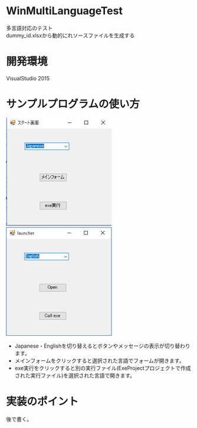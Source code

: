 # WinMultiLanguageTest
多言語対応のテスト  
dummy_id.xlsxから動的にれソースファイルを生成する  

# 開発環境
VisualStudio 2015

# サンプルプログラムの使い方
![日本語](ss1.png)
![英語](ss2.png)  
- Japanese・Englishを切り替えるとボタンやメッセージの表示が切り替わります。
- メインフォームをクリックすると選択された言語でフォームが開きます。
- exe実行をクリックすると別の実行ファイル(ExeProjectプロジェクトで作成された実行ファイル)を選択された言語で開きます。  

# 実装のポイント
後で書く。

